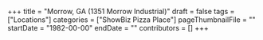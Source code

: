 +++
title = "Morrow, GA (1351 Morrow Industrial)"
draft = false
tags = ["Locations"]
categories = ["ShowBiz Pizza Place"]
pageThumbnailFile = ""
startDate = "1982-00-00"
endDate = ""
contributors = []
+++
